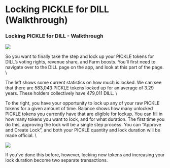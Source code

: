 # Locking PICKLE for DILL (Walkthrough)



### Locking PICKLE for DILL - Walkthrough

![](https://lh6.googleusercontent.com/VsTb8sUVAIbPg1\_vqFBjPMhppaJA9cDnQ9QZGwT2OtwWrTIPthfNvycTpvDHSUIlXCqf\_bKcUT3gCa0QrHsQoSA076GeVwYOeJNRQ5uXkFVAsyrQiBckVPD9z6ebEYzKpCKLO\_3c)

So you want to finally take the step and lock up your PICKLE tokens for DILL’s voting rights, revenue share, and Farm boosts. You’ll first need to navigate over to the DILL page on the app, and look at this part of the page. \


The left shows some current statistics on how much is locked. We can see that there are 583,043 PICKLE tokens locked up for an average of 3.29 years. These holders collectively have 479,011 DILL. \


To the right, you have your opportunity to lock up any of your raw PICKLE tokens for a given amount of time. Balance shows how many unlocked PICKLE tokens you currently have that are eligible for lockup. You can fill in how many tokens you want to lock, and for what duration. The first time you do this, approving the lock will be a single step process. You can “Approve and Create Lock”, and both your PICKLE quantity and lock duration will be made official. \


![](https://lh3.googleusercontent.com/xqfETxtYBQ2jlpa5m-9bvg-JqAtcHHLm4iQMkGJ1r9C1VhMpV5KabhiX0QTucqeL2I2tSYEP20OWVZ\_tcDKZ11bIzuuJgDF5OOyXzlR2Bn66Tj9kjGe8\_Vggsv1JccWgmU34HE1P)

If you’ve done this before, however, locking new tokens and increasing your lock duration become two separate transactions.
